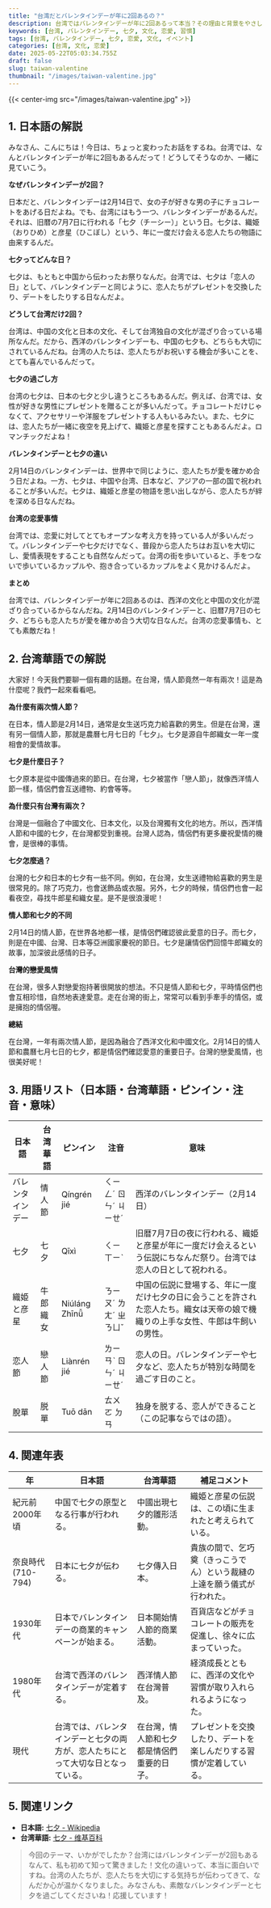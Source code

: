 ```yaml
---
title: "台湾だとバレンタインデーが年に2回あるの？"
description: 台湾ではバレンタインデーが年に2回あるって本当？その理由と背景をやさしい日本語と台湾華語で解説します。
keywords: [台湾, バレンタインデー, 七夕, 文化, 恋愛, 習慣]
tags: [台湾, バレンタインデー, 七夕, 恋愛, 文化, イベント]
categories: [台湾, 文化, 恋愛]
date: 2025-05-22T05:03:34.755Z
draft: false
slug: taiwan-valentine
thumbnail: "/images/taiwan-valentine.jpg"
---
```


{{< center-img src="/images/taiwan-valentine.jpg" >}}

## 1. 日本語の解説

みなさん、こんにちは！今日は、ちょっと変わったお話をするね。台湾では、なんとバレンタインデーが年に2回もあるんだって！どうしてそうなのか、一緒に見ていこう。

**なぜバレンタインデーが2回？**

日本だと、バレンタインデーは2月14日で、女の子が好きな男の子にチョコレートをあげる日だよね。でも、台湾にはもう一つ、バレンタインデーがあるんだ。それは、旧暦の7月7日に行われる「七夕（チーシー）」という日。七夕は、織姫（おりひめ）と彦星（ひこぼし）という、年に一度だけ会える恋人たちの物語に由来するんだ。

**七夕ってどんな日？**

七夕は、もともと中国から伝わったお祭りなんだ。台湾では、七夕は「恋人の日」として、バレンタインデーと同じように、恋人たちがプレゼントを交換したり、デートをしたりする日なんだよ。

**どうして台湾だけ2回？**

台湾は、中国の文化と日本の文化、そして台湾独自の文化が混ざり合っている場所なんだ。だから、西洋のバレンタインデーも、中国の七夕も、どちらも大切にされているんだね。台湾の人たちは、恋人たちがお祝いする機会が多いことを、とても喜んでいるんだって。

**七夕の過ごし方**

台湾の七夕は、日本の七夕と少し違うところもあるんだ。例えば、台湾では、女性が好きな男性にプレゼントを贈ることが多いんだって。チョコレートだけじゃなくて、アクセサリーや洋服をプレゼントする人もいるみたい。また、七夕には、恋人たちが一緒に夜空を見上げて、織姫と彦星を探すこともあるんだよ。ロマンチックだよね！

**バレンタインデーと七夕の違い**

2月14日のバレンタインデーは、世界中で同じように、恋人たちが愛を確かめ合う日だよね。一方、七夕は、中国や台湾、日本など、アジアの一部の国で祝われることが多いんだ。七夕は、織姫と彦星の物語を思い出しながら、恋人たちが絆を深める日なんだね。

**台湾の恋愛事情**

台湾では、恋愛に対してとてもオープンな考え方を持っている人が多いんだって。バレンタインデーや七夕だけでなく、普段から恋人たちはお互いを大切にし、愛情表現をすることも自然なんだって。台湾の街を歩いていると、手をつないで歩いているカップルや、抱き合っているカップルをよく見かけるんだよ。

**まとめ**

台湾では、バレンタインデーが年に2回あるのは、西洋の文化と中国の文化が混ざり合っているからなんだね。2月14日のバレンタインデーと、旧暦7月7日の七夕、どちらも恋人たちが愛を確かめ合う大切な日なんだ。台湾の恋愛事情も、とても素敵だね！

## 2. 台湾華語での解説

大家好！今天我們要聊一個有趣的話題。在台灣，情人節竟然一年有兩次！這是為什麼呢？我們一起來看看吧。

**為什麼有兩次情人節？**

在日本，情人節是2月14日，通常是女生送巧克力給喜歡的男生。但是在台灣，還有另一個情人節，那就是農曆七月七日的「七夕」。七夕是源自牛郎織女一年一度相會的愛情故事。

**七夕是什麼日子？**

七夕原本是從中國傳過來的節日。在台灣，七夕被當作「戀人節」，就像西洋情人節一樣，情侶們會互送禮物、約會等等。

**為什麼只有台灣有兩次？**

台灣是一個融合了中國文化、日本文化，以及台灣獨有文化的地方。所以，西洋情人節和中國的七夕，在台灣都受到重視。台灣人認為，情侶們有更多慶祝愛情的機會，是很棒的事情。

**七夕怎麼過？**

台灣的七夕和日本的七夕有一些不同。例如，在台灣，女生送禮物給喜歡的男生是很常見的。除了巧克力，也會送飾品或衣服。另外，七夕的時候，情侶們也會一起看夜空，尋找牛郎星和織女星。是不是很浪漫呢！

**情人節和七夕的不同**

2月14日的情人節，在世界各地都一樣，是情侶們確認彼此愛意的日子。而七夕，則是在中國、台灣、日本等亞洲國家慶祝的節日。七夕是讓情侶們回憶牛郎織女的故事，加深彼此感情的日子。

**台灣的戀愛風情**

在台灣，很多人對戀愛抱持著很開放的想法。不只是情人節和七夕，平時情侶們也會互相珍惜，自然地表達愛意。走在台灣的街上，常常可以看到手牽手的情侶，或是擁抱的情侶喔。

**總結**

在台灣，一年有兩次情人節，是因為融合了西洋文化和中國文化。2月14日的情人節和農曆七月七日的七夕，都是情侶們確認愛意的重要日子。台灣的戀愛風情，也很美好呢！

## 3. 用語リスト（日本語・台湾華語・ピンイン・注音・意味）

| 日本語         | 台湾華語       | ピンイン     | 注音      | 意味                                                                 |
| -------------- | -------------- | ----------- | --------- | ------------------------------------------------------------------- |
| バレンタインデー | 情人節         | Qíngrén jié | ㄑㄧㄥˊ ㄖㄣˊ ㄐㄧㄝˊ | 西洋のバレンタインデー（2月14日）                                                        |
| 七夕           | 七夕           | Qīxì       | ㄑㄧ ㄒㄧˋ   | 旧暦7月7日の夜に行われる、織姫と彦星が年に一度だけ会えるという伝説にちなんだ祭り。台湾では恋人の日として祝われる。                               |
| 織姫と彦星     | 牛郎織女       | Niúláng Zhīnǚ | ㄋㄧㄡˊ ㄌㄤˊ ㄓ ㄋㄩˇ | 中国の伝説に登場する、年に一度だけ七夕の日に会うことを許された恋人たち。織女は天帝の娘で機織りの上手な女性、牛郎は牛飼いの男性。                                |
| 恋人節         | 戀人節         | Liànrén jié | ㄌㄧㄢˋ ㄖㄣˊ ㄐㄧㄝˊ | 恋人の日。バレンタインデーや七夕など、恋人たちが特別な時間を過ごす日のこと。                                      |
| 脫單           | 脱單           | Tuō dān     | ㄊㄨㄛ ㄉㄢ   | 独身を脱する、恋人ができること（この記事ならではの語）。                                                             |

## 4. 関連年表

| 年               | 日本語                                                                                                                                                                           | 台湾華語                                                                                                                                                                            | 補足コメント                                                                                                                                                  |
| ---------------- | ------------------------------------------------------------------------------------------------------------------------------------------------------------------------------- | ------------------------------------------------------------------------------------------------------------------------------------------------------------------------------- | ------------------------------------------------------------------------------------------------------------------------------------------------------------- |
| 紀元前2000年頃     | 中国で七夕の原型となる行事が行われる。                                                                                                                                                          | 中國出現七夕的雛形活動。                                                                                                                                                          | 織姫と彦星の伝説は、この頃に生まれたと考えられている。                                                                                                                                        |
| 奈良時代 (710-794) | 日本に七夕が伝わる。                                                                                                                                                             | 七夕傳入日本。                                                                                                                                                             | 貴族の間で、乞巧奠（きっこうでん）という裁縫の上達を願う儀式が行われた。                                                                                                                               |
| 1930年代          | 日本でバレンタインデーの商業的キャンペーンが始まる。                                                                                                                                                             | 日本開始情人節的商業活動。                                                                                                                                                             | 百貨店などがチョコレートの販売を促進し、徐々に広まっていった。                                                                                                                                          |
| 1980年代          | 台湾で西洋のバレンタインデーが定着する。                                                                                                                                                               | 西洋情人節在台灣普及。                                                                                                                                                               | 経済成長とともに、西洋の文化や習慣が取り入れられるようになった。                                                                                                                                        |
| 現代             | 台湾では、バレンタインデーと七夕の両方が、恋人たちにとって大切な日となっている。                                                                                                                                                           | 在台灣，情人節和七夕都是情侶們重要的日子。                                                                                                                                                           | プレゼントを交換したり、デートを楽しんだりする習慣が定着している。                                                                                                                                        |

## 5. 関連リンク

*   **日本語:** [七夕 - Wikipedia](https://ja.wikipedia.org/wiki/%E4%B8%83%E5%A4%95)
*   **台湾華語:** [七夕 - 维基百科](https://zh.wikipedia.org/zh-tw/%E4%B8%83%E5%A4%95)

> 今回のテーマ、いかがでしたか？台湾にはバレンタインデーが2回もあるなんて、私も初めて知って驚きました！文化の違いって、本当に面白いですね。台湾の人たちが、恋人たちを大切にする気持ちが伝わってきて、なんだか心が温かくなりました。みなさんも、素敵なバレンタインデーと七夕を過ごしてくださいね！応援しています！
